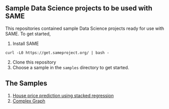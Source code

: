 ## Sample Data Science projects to be used with SAME

This repositories contained sample Data Science projects ready for use with SAME. To get started,

1. Install SAME
```
curl -L0 https://get.sameproject.org/ | bash -
```

2. Clone this repository
3. Choose a sample in the `samples` directory to get started.

## The Samples

1. [House price prediction using stacked regression](houseprice/README.md)
2. [Complex Graph](complex_graph/README.md)
